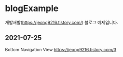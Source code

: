 # blogExample
개발새발(https://jeong9216.tistory.com/) 블로그 예제입니다. 

## 2021-07-25
Bottom Navigation View
https://jeong9216.tistory.com/3
